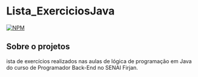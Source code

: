 # Lista_ExerciciosJava

[![NPM](https://img.shields.io/npm/l/react)](https://github.com/jocasilvalima/Lista_ExerciciosJava/blob/master/LICENSE) 

## Sobre o projetos

ista de exercícios realizados nas aulas de lógica de programação em Java do curso de Programador Back-End no SENAI Firjan.
